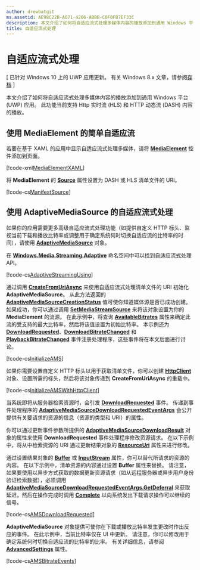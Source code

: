```yaml
---
author: drewbatgit
ms.assetid: AE98C22B-A071-4206-ABBB-C0F0FB7EF33C
description: 本文介绍了如何将自适应流式处理多媒体内容的播放添加到通用 Windows 平台 (UWP) 应用。 此功能当前支持 Http 实时流 (HLS) 和 HTTP 动态流 (DASH) 内容的播放。
title: 自适应流式处理
---
```


# 自适应流式处理

\[ 已针对 Windows 10 上的 UWP 应用更新。 有关 Windows 8.x 文章，请参阅[存档](http://go.microsoft.com/fwlink/p/?linkid=619132) \]

本文介绍了如何将自适应流式处理多媒体内容的播放添加到通用 Windows 平台 (UWP) 应用。 此功能当前支持 Http 实时流 (HLS) 和 HTTP 动态流 (DASH) 内容的播放。

## 使用 MediaElement 的简单自适应流

若要在基于 XAML 的应用中显示自适应流式处理多媒体，请将 [**MediaElement**](https://msdn.microsoft.com/library/windows/apps/br242926) 控件添加到页面。

[!code-xml[MediaElementXAML](./code/AdaptiveStreaming_Win10/cs/MainPage.xaml#SnippetMediaElementXAML)]

将 **MediaElement** 的 [**Source**](https://msdn.microsoft.com/library/windows/apps/br227420) 属性设置为 DASH 或 HLS 清单文件的 URI。

[!code-cs[ManifestSource](./code/AdaptiveStreaming_Win10/cs/MainPage.xaml.cs#SnippetManifestSource)]

## 使用 AdaptiveMediaSource 的自适应流式处理

如果你的应用需要更多高级自适应流式处理功能（如提供自定义 HTTP 标头、监视当前下载和播放比特率或调整用于确定系统何时切换自适应流的比特率的时间），请使用 [**AdaptiveMediaSource**](https://msdn.microsoft.com/library/windows/apps/dn946912) 对象。

在 [**Windows.Media.Streaming.Adaptive**](https://msdn.microsoft.com/library/windows/apps/dn931279) 命名空间中可以找到自适应流式处理 API。

[!code-cs[AdaptiveStreamingUsing](./code/AdaptiveStreaming_Win10/cs/MainPage.xaml.cs#SnippetAdaptiveStreamingUsing)]

通过调用 [**CreateFromUriAsync**](https://msdn.microsoft.com/library/windows/apps/dn931261) 来使用自适应流式处理清单文件的 URI 初始化 **AdaptiveMediaSource**。 从此方法返回的 [**AdaptiveMediaSourceCreationStatus**](https://msdn.microsoft.com/library/windows/apps/dn946917) 值可使你知道媒体源是否已成功创建。 如果成功，你可以通过调用 [**SetMediaStreamSource**](https://msdn.microsoft.com/library/windows/apps/dn299029) 来将该对象设置为你的 **MediaElement** 的流源。 在此示例中，将查询 [**AvailableBitrates**](https://msdn.microsoft.com/library/windows/apps/dn931257) 属性来确定此流的受支持的最大比特率，然后将该值设置为初始比特率。 本示例还为 [**DownloadRequested**](https://msdn.microsoft.com/library/windows/apps/dn931272)、[**DownloadBitrateChanged**](https://msdn.microsoft.com/library/windows/apps/dn931269) 和 [**PlaybackBitrateChanged**](https://msdn.microsoft.com/library/windows/apps/dn931278) 事件注册处理程序，这些事件将在本文后面进行讨论。

[!code-cs[InitializeAMS](./code/AdaptiveStreaming_Win10/cs/MainPage.xaml.cs#SnippetInitializeAMS)]

如果你需要设置自定义 HTTP 标头以用于获取清单文件，你可以创建 [**HttpClient**](https://msdn.microsoft.com/library/windows/apps/dn298639) 对象、设置所需的标头，然后将该对象传递到 **CreateFromUriAsync** 的重载中。

[!code-cs[InitializeAMSWithHttpClient](./code/AdaptiveStreaming_Win10/cs/MainPage.xaml.cs#SnippetInitializeAMSWithHttpClient)]

当系统即将从服务器检索资源时，会引发 [**DownloadRequested**](https://msdn.microsoft.com/library/windows/apps/dn931272) 事件。 传递到事件处理程序的 [**AdaptiveMediaSourceDownloadRequestedEventArgs**](https://msdn.microsoft.com/library/windows/apps/dn946935) 会公开提供有关要请求的资源的信息（资源的类型和 URI）的属性。

你可以通过更新事件参数所提供的 [**AdaptiveMediaSourceDownloadResult**](https://msdn.microsoft.com/library/windows/apps/dn946942) 对象的属性来使用 **DownloadRequested** 事件处理程序修改资源请求。 在以下示例中，将从中检索资源的 URI 通过更新结果对象的 [**ResourceUri**](https://msdn.microsoft.com/library/windows/apps/dn931250) 属性来进行修改。

通过设置结果对象的 [**Buffer**](https://msdn.microsoft.com/library/windows/apps/dn946943) 或 [**InputStream**](https://msdn.microsoft.com/library/windows/apps/dn931249) 属性，你可以替代所请求的资源的内容。 在以下示例中，清单资源的内容通过设置 **Buffer** 属性来替换。 请注意，如果要使用以异步方式获取的数据更新资源请求（如从远程服务器或异步用户身份验证检索数据），必须调用 [**AdaptiveMediaSourceDownloadRequestedEventArgs.GetDeferral**](https://msdn.microsoft.com/library/windows/apps/dn946936) 来获取延迟，然后在操作完成时调用 [**Complete**](https://msdn.microsoft.com/library/windows/apps/dn946934) 以向系统发出下载请求操作可以继续的信号。

[!code-cs[AMSDownloadRequested](./code/AdaptiveStreaming_Win10/cs/MainPage.xaml.cs#SnippetAMSDownloadRequested)]

**AdaptiveMediaSource** 对象提供可使你在下载或播放比特率发生更改时作出反应的事件。 在此示例中，当前比特率仅在 UI 中更新。 请注意，你可以修改用于确定系统何时切换自适应流的比特率的比率。 有关详细信息，请参阅 [**AdvancedSettings**](https://msdn.microsoft.com/library/windows/apps/mt628697) 属性。

[!code-cs[AMSBitrateEvents](./code/AdaptiveStreaming_Win10/cs/MainPage.xaml.cs#SnippetAMSBitrateEvents)]

 

 






<!--HONumber=May16_HO2-->


